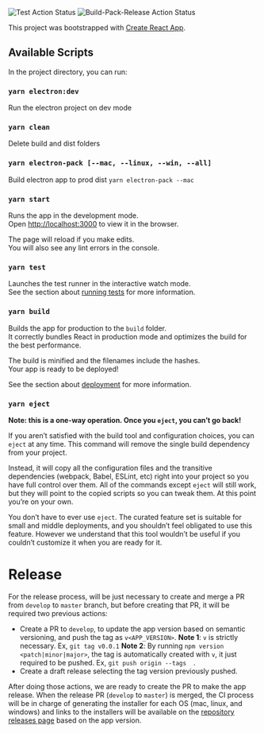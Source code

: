 ![Test Action Status](https://github.com/FleekHQ/desktop-storage/workflows/Test/badge.svg)
![Build-Pack-Release Action Status](https://github.com/FleekHQ/desktop-storage/workflows/Build-Pack-Release/badge.svg)

This project was bootstrapped with [Create React App](https://github.com/facebook/create-react-app).

## Available Scripts

In the project directory, you can run:

### `yarn electron:dev`
Run the electron project on dev mode

### `yarn clean`
Delete build and dist folders

### `yarn electron-pack [--mac, --linux, --win, --all]`
Build electron app to prod dist `yarn electron-pack --mac`

### `yarn start`

Runs the app in the development mode.<br />
Open [http://localhost:3000](http://localhost:3000) to view it in the browser.

The page will reload if you make edits.<br />
You will also see any lint errors in the console.

### `yarn test`

Launches the test runner in the interactive watch mode.<br />
See the section about [running tests](https://facebook.github.io/create-react-app/docs/running-tests) for more information.

### `yarn build`

Builds the app for production to the `build` folder.<br />
It correctly bundles React in production mode and optimizes the build for the best performance.

The build is minified and the filenames include the hashes.<br />
Your app is ready to be deployed!

See the section about [deployment](https://facebook.github.io/create-react-app/docs/deployment) for more information.

### `yarn eject`

**Note: this is a one-way operation. Once you `eject`, you can’t go back!**

If you aren’t satisfied with the build tool and configuration choices, you can `eject` at any time. This command will remove the single build dependency from your project.

Instead, it will copy all the configuration files and the transitive dependencies (webpack, Babel, ESLint, etc) right into your project so you have full control over them. All of the commands except `eject` will still work, but they will point to the copied scripts so you can tweak them. At this point you’re on your own.

You don’t have to ever use `eject`. The curated feature set is suitable for small and middle deployments, and you shouldn’t feel obligated to use this feature. However we understand that this tool wouldn’t be useful if you couldn’t customize it when you are ready for it.

# Release
For the release process, will be just necessary to create and merge a PR from `develop` to `master` branch, but before creating that PR, it will be required two previous actions:
* Create a PR to `develop`, to update the app version based on semantic versioning, and push the tag as `v<APP_VERSION>`.
**Note 1**: `v` is strictly necessary. Ex, `git tag v0.0.1`
**Note 2**: By running `npm version <patch|minor|major>`, the tag is automatically created with `v`, it just required to be pushed. Ex, `git push origin --tags  `.
* Create a draft release selecting the tag version previously pushed.

After doing those actions, we are ready to create the PR to make the app release. When the release PR (`develop` to `master`) is merged, the CI process will be in charge of generating the installer for each OS (mac, linux, and windows) and links to the installers will be available on the [repository releases page](https://github.com/FleekHQ/desktop-storage/releases) based on the app version.
